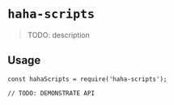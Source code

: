 # `haha-scripts`

> TODO: description

## Usage

```
const hahaScripts = require('haha-scripts');

// TODO: DEMONSTRATE API
```
